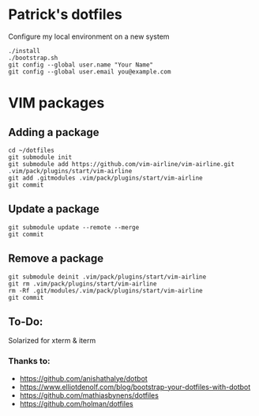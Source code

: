 # Patrick's dotfiles

Configure my local environment on a new system

```
./install
./bootstrap.sh
git config --global user.name "Your Name"
git config --global user.email you@example.com
```

# VIM packages

## Adding a package

```
cd ~/dotfiles
git submodule init
git submodule add https://github.com/vim-airline/vim-airline.git .vim/pack/plugins/start/vim-airline
git add .gitmodules .vim/pack/plugins/start/vim-airline
git commit
```

## Update a package

```
git submodule update --remote --merge
git commit
```

## Remove a package

```
git submodule deinit .vim/pack/plugins/start/vim-airline
git rm .vim/pack/plugins/start/vim-airline
rm -Rf .git/modules/.vim/pack/plugins/start/vim-airline
git commit
```

## To-Do:

Solarized for xterm & iterm

### Thanks to:

- https://github.com/anishathalye/dotbot
- https://www.elliotdenolf.com/blog/bootstrap-your-dotfiles-with-dotbot
- https://github.com/mathiasbynens/dotfiles
- https://github.com/holman/dotfiles
